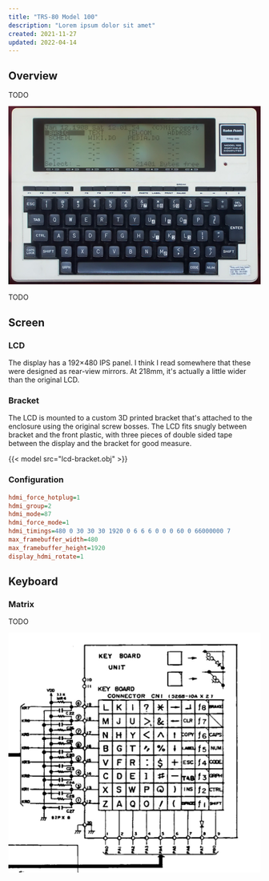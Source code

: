 ```yaml
---
title: "TRS-80 Model 100"
description: "Lorem ipsum dolor sit amet"
created: 2021-11-27
updated: 2022-04-14
---
```


## Overview

TODO

![TRS-80 Model 100](/static/images/trs-80.jpg)

TODO

## Screen

### LCD

The display has a 192×480 IPS panel. I think I read somewhere that these were designed as rear-view mirrors. At 218mm, it's actually a little wider than the original LCD.

### Bracket

The LCD is mounted to a custom 3D printed bracket that's attached to the enclosure using the original screw bosses. The LCD fits snugly between bracket and the front plastic, with three pieces of double sided tape between the display and the bracket for good measure.

{{< model src="lcd-bracket.obj" >}}

### Configuration

```ini
hdmi_force_hotplug=1
hdmi_group=2
hdmi_mode=87
hdmi_force_mode=1
hdmi_timings=480 0 30 30 30 1920 0 6 6 6 0 0 0 60 0 66000000 7
max_framebuffer_width=480
max_framebuffer_height=1920
display_hdmi_rotate=1
```

## Keyboard

### Matrix

TODO

![TRS-80 Model 100 Keyboard Matrix](/static/images/keyboard-matrix.jpg)